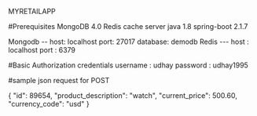 MYRETAILAPP

#Prerequisites
	MongoDB 4.0
	Redis cache server
	java 1.8
	spring-boot 2.1.7
	
Mongodb --  host: localhost port: 27017 database: demodb
Redis --- host : localhost port : 6379

#Basic Authorization credentials
username : udhay
password : udhay1995

#sample json request for POST

{
    "id": 89654,
    "product_description": "watch",
    "current_price": 500.60,
    "currency_code": "usd"
}

